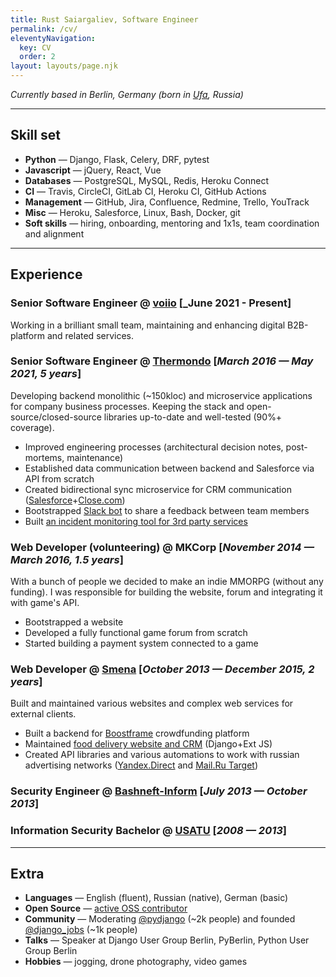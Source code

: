 ```yaml
---
title: Rust Saiargaliev, Software Engineer
permalink: /cv/
eleventyNavigation:
  key: CV
  order: 2
layout: layouts/page.njk
---
```


_Currently based in Berlin, Germany (born in [Ufa](https://en.wikipedia.org/wiki/Ufa), Russia)_

***

## Skill set

* __Python__ — Django, Flask, Celery, DRF, pytest
* __Javascript__ — jQuery, React, Vue
* __Databases__ — PostgreSQL, MySQL, Redis, Heroku Connect
* __CI__ — Travis, CircleCI, GitLab CI, Heroku CI, GitHub Actions
* __Management__ — GitHub, Jira, Confluence, Redmine, Trello, YouTrack
* __Misc__ — Heroku, Salesforce, Linux, Bash, Docker, git
* __Soft skills__ — hiring, onboarding, mentoring and 1x1s, team coordination and alignment

***

## Experience

### Senior Software Engineer @ [voiio](https://www.voiio.de/) [_June 2021 - Present]

Working in a brilliant small team, maintaining and enhancing digital B2B-platform and related services.

### Senior Software Engineer @ [Thermondo](https://www.thermondo.de/) [_March 2016 — May 2021, 5 years_]

Developing backend monolithic (~150kloc) and microservice applications for company business processes. Keeping the stack and open-source/closed-source libraries up-to-date and well-tested (90%+ coverage).

* Improved engineering processes (architectural decision notes, post-mortems, maintenance)
* Established data communication between backend and Salesforce via API from scratch
* Created bidirectional sync microservice for CRM communication ([Salesforce](https://www.salesforce.com/)+[Close.com](https://close.com/))
* Bootstrapped [Slack bot](https://github.com/Thermondo/stanley) to share a feedback between team members
* Built [an incident monitoring tool for 3rd party services](https://monitar.io/)

### Web Developer (volunteering) @ MKCorp [_November 2014 — March 2016, 1.5 years_]

With a bunch of people we decided to make an indie MMORPG (without any funding). I was responsible for building the website, forum and integrating it with game's API.

* Bootstrapped a website
* Developed a fully functional game forum from scratch
* Started building a payment system connected to a game

### Web Developer @ [Smena](http://smena.space/) [_October 2013 — December 2015, 2 years_]

Built and maintained various websites and complex web services for external clients.

* Built a backend for [Boostframe](https://boostframe.com/) crowdfunding platform
* Maintained [food delivery website and CRM](https://ufa.farfor.ru/) (Django+Ext JS)
* Created API libraries and various automations to work with russian advertising networks
([Yandex.Direct](https://direct.yandex.com/) and [Mail.Ru Target](https://target.my.com/))

### Security Engineer @ [Bashneft-Inform](http://bashneft.ru/) [_July 2013 — October 2013_]

### Information Security Bachelor @ [USATU](https://www.ugatu.su/en/) [_2008 — 2013_]

***

## Extra
* __Languages__ — English (fluent), Russian (native), German (basic)
* __Open Source__ — [active OSS contributor](/oss/)
* __Community__ — Moderating [@pydjango](https://t.me/pydjango) (~2k people) and founded [@django_jobs](https://t.me/django_jobs) (~1k people)
* __Talks__ — Speaker at Django User Group Berlin, PyBerlin, Python User Group Berlin
* __Hobbies__ — jogging, drone photography, video games
